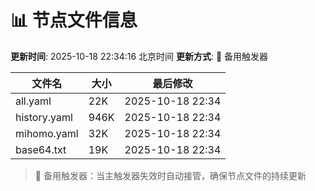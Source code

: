 # 📊 节点文件信息

**更新时间**: 2025-10-18 22:34:16 北京时间
**更新方式**: 🔄 备用触发器

| 文件名 | 大小 | 最后修改 |
|--------|------|----------|
| all.yaml | 22K | 2025-10-18 22:34 |
| history.yaml | 946K | 2025-10-18 22:34 |
| mihomo.yaml | 32K | 2025-10-18 22:34 |
| base64.txt | 19K | 2025-10-18 22:34 |

> 🔄 备用触发器：当主触发器失效时自动接管，确保节点文件的持续更新
